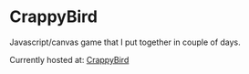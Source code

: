 # CrappyBird
Javascript/canvas game that I put together in couple of days.

Currently hosted at: [CrappyBird](http://portfolio-plamen.000webhostapp.com/projects/crappybird/)
